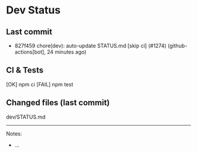 # Dev Status

## Last commit
- 827f459 chore(dev): auto-update STATUS.md [skip ci] (#1274) (github-actions[bot], 24 minutes ago)
## CI & Tests
[OK] npm ci
[FAIL] npm test

## Changed files (last commit)
dev/STATUS.md

---
Notes:
- ...
